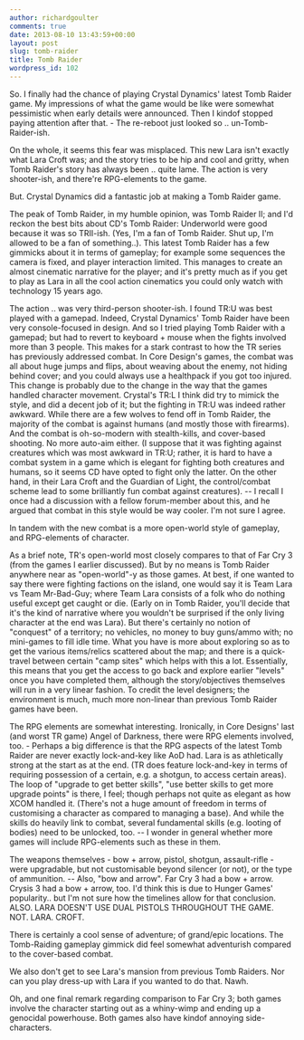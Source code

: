 ```yaml
---
author: richardgoulter
comments: true
date: 2013-08-10 13:43:59+00:00
layout: post
slug: tomb-raider
title: Tomb Raider
wordpress_id: 102
---
```


So. I finally had the chance of playing Crystal Dynamics' latest Tomb Raider game.
My impressions of what the game would be like were somewhat pessimistic when early details were announced. Then I kindof stopped paying attention after that. - The re-reboot just looked so .. un-Tomb-Raider-ish.

On the whole, it seems this fear was misplaced.
This new Lara isn't exactly what Lara Croft was; and the story tries to be hip and cool and gritty, when Tomb Raider's story has always been .. quite lame.
The action is very shooter-ish, and there're RPG-elements to the game.

But.
Crystal Dynamics did a fantastic job at making a Tomb Raider game.

The peak of Tomb Raider, in my humble opinion, was Tomb Raider II; and I'd reckon the best bits about CD's Tomb Raider: Underworld were good because it was so TRII-ish. (Yes, I'm a fan of Tomb Raider. Shut up, I'm allowed to be a fan of something..).
This latest Tomb Raider has a few gimmicks about it in terms of gameplay; for example some sequences the camera is fixed, and player interaction limited. This manages to create an almost cinematic narrative for the player; and it's pretty much as if you get to play as Lara in all the cool action cinematics you could only watch with technology 15 years ago.

The action .. was very third-person shooter-ish.
I found TR:U was best played with a gamepad. Indeed, Crystal Dynamics' Tomb Raider have been very console-focused in design. And so I tried playing Tomb Raider with a gamepad; but had to revert to keyboard + mouse when the fights involved more than 3 people.
This makes for a stark contrast to how the TR series has previously addressed combat. In Core Design's games, the combat was all about huge jumps and flips, about weaving about the enemy, not hiding behind cover; and you could always use a healthpack if you got too injured. This change is probably due to the change in the way that the games handled character movement. Crystal's TR:L I think did try to mimick the style, and did a decent job of it; but the fighting in TR:U was indeed rather awkward.
While there are a few wolves to fend off in Tomb Raider, the majority of the combat is against humans (and mostly those with firearms). And the combat is oh-so-modern with stealth-kills, and cover-based shooting. No more auto-aim either.
(I suppose that it was fighting against creatures which was most awkward in TR:U; rather, it is hard to have a combat system in a game which is elegant for fighting both creatures and humans, so it seems CD have opted to fight only the latter. On the other hand, in their Lara Croft and the Guardian of Light, the control/combat scheme lead to some brilliantly fun combat against creatures).
-- I recall I once had a discussion with a fellow forum-member about this, and he argued that combat in this style would be way cooler. I'm not sure I agree.

In tandem with the new combat is a more open-world style of gameplay, and RPG-elements of character.

As a brief note, TR's open-world most closely compares to that of Far Cry 3 (from the games I earlier discussed). But by no means is Tomb Raider anywhere near as "open-world"-y as those games.
At best, if one wanted to say there were fighting factions on the island, one would say it is Team Lara vs Team Mr-Bad-Guy; where Team Lara consists of a folk who do nothing useful except get caught or die. (Early on in Tomb Raider, you'll decide that it's the kind of narrative where you wouldn't be surprised if the only living character at the end was Lara).
But there's certainly no notion of "conquest" of a territory; no vehicles, no money to buy guns/ammo with; no mini-games to fill idle time.
What you have is more about exploring so as to get the various items/relics scattered about the map; and there is a quick-travel between certain "camp sites" which helps with this a lot.
Essentially, this means that you get the access to go back and explore earlier "levels" once you have completed them, although the story/objectives themselves will run in a very linear fashion.
To credit the level designers; the environment is much, much more non-linear than previous Tomb Raider games have been.

The RPG elements are somewhat interesting.
Ironically, in Core Designs' last (and worst TR game) Angel of Darkness, there were RPG elements involved, too. - Perhaps a big difference is that the RPG aspects of the latest Tomb Raider are never exactly lock-and-key like AoD had. Lara is as athletically strong at the start as at the end. (TR does feature lock-and-key in terms of requiring possession of a certain, e.g. a shotgun, to access certain areas).
The loop of "upgrade to get better skills", "use better skills to get more upgrade points" is there, I feel; though perhaps not quite as elegant as how XCOM handled it. (There's not a huge amount of freedom in terms of customising a character as compared to managing a base). And while the skills do heavily link to combat, several fundamental skills (e.g. looting of bodies) need to be unlocked, too.
-- I wonder in general whether more games will include RPG-elements such as these in them.

The weapons themselves - bow + arrow, pistol, shotgun, assault-rifle - were upgradable, but not customisable beyond silencer (or not), or the type of ammunition.
-- Also, "bow and arrow". Far Cry 3 had a bow + arrow. Crysis 3 had a bow + arrow, too. I'd think this is due to Hunger Games' popularity.. but I'm not sure how the timelines allow for that conclusion.
ALSO. LARA DOESN'T USE DUAL PISTOLS THROUGHOUT THE GAME.
NOT. LARA. CROFT.

There is certainly a cool sense of adventure; of grand/epic locations.
The Tomb-Raiding gameplay gimmick did feel somewhat adventurish compared to the cover-based combat.

We also don't get to see Lara's mansion from previous Tomb Raiders.
Nor can you play dress-up with Lara if you wanted to do that. Nawh.

Oh, and one final remark regarding comparison to Far Cry 3; both games involve the character starting out as a whiny-wimp and ending up a genocidal powerhouse.
Both games also have kindof annoying side-characters.
